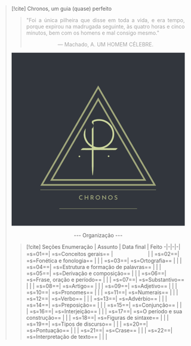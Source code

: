 > [!cite] Chronos, um guia (quase) perfeito
> > <p align="justify"><font color="#a5a5a5">"Foi a única pilheira que disse em toda a vida, e era tempo, porque expirou na madrugada seguinte, às quatro horas e cinco minutos, bem com os homens e mal consigo mesmo."</font></p>
> > <center><font color="#a5a5a5">— Machado, A. UM HOMEM CÉLEBRE.</font></center>
> 
> ![image](.attachments/dda037d1c109861dabcba4440405cbaffb0cc0bb.png) 
> <center>--- Organização ---</center>
> 
> > [!cite] Seções
> >  Enumeração | Assunto | Data final | Feito
> > -|-|-|-|
> > =s=01==| =s=Conceitos gerais== | ㅤㅤㅤㅤㅤㅤㅤ| | 
> > =s=02==| =s=Fonética e fonologia== | | |
> > =s=03==| =s=Ortografia== | | |
> > =s=04==| =s=Estrutura e formação de palavras== | | |
> > =s=05==| =s=Derivação e composição== | | |
> > =s=06==| =s=Frase, oração e período== | | |
> > =s=07==| =s=Substantivo== | | |
> > =s=08==| =s=Artigo== | | |
> > =s=09==| =s=Adjetivo== | | |
> > =s=10==| =s=Pronomes== | | |
> > =s=11==| =s=Numerais== | | |
> > =s=12==| =s=Verbo== | | |
> > =s=13==| =s=Advérbio== | | |
> > =s=14==| =s=Preposição== | | |
> > =s=15==| =s=Conjunção== | | |
> > =s=16==| =s=Interjeição== | | |
> > =s=17==| =s=O período e sua construção== | | |
> > =s=18==| =s=Figuras de sintaxe== | | |
> > =s=19==| =s=Tipos de discurso== | | |
> > =s=20==| =s=Pontuação== | | |
> > =s=21==| =s=Crase== | | |
> > =s=22==| =s=Interpretação de texto== | | |



